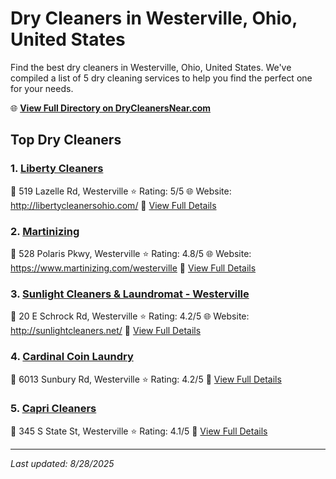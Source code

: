 # Dry Cleaners in Westerville, Ohio, United States

Find the best dry cleaners in Westerville, Ohio, United States. We've compiled a list of 5 dry cleaning services to help you find the perfect one for your needs.

🌐 **[View Full Directory on DryCleanersNear.com](https://drycleanersnear.com/city/US/Ohio/Westerville)**

## Top Dry Cleaners

### 1. [Liberty Cleaners](https://drycleanersnear.com/dryCleaner/689aa0a52abe37ea0a6566d8/liberty-cleaners)
📍 519 Lazelle Rd, Westerville
⭐ Rating: 5/5
🌐 Website: http://libertycleanersohio.com/
🔗 [View Full Details](https://drycleanersnear.com/dryCleaner/689aa0a52abe37ea0a6566d8/liberty-cleaners)

### 2. [Martinizing](https://drycleanersnear.com/dryCleaner/689aa0742abe37ea0a65644f/martinizing)
📍 528 Polaris Pkwy, Westerville
⭐ Rating: 4.8/5
🌐 Website: https://www.martinizing.com/westerville
🔗 [View Full Details](https://drycleanersnear.com/dryCleaner/689aa0742abe37ea0a65644f/martinizing)

### 3. [Sunlight Cleaners & Laundromat - Westerville](https://drycleanersnear.com/dryCleaner/689aa02f2abe37ea0a6560be/sunlight-cleaners-laundromat-westerville)
📍 20 E Schrock Rd, Westerville
⭐ Rating: 4.2/5
🌐 Website: http://sunlightcleaners.net/
🔗 [View Full Details](https://drycleanersnear.com/dryCleaner/689aa02f2abe37ea0a6560be/sunlight-cleaners-laundromat-westerville)

### 4. [Cardinal Coin Laundry](https://drycleanersnear.com/dryCleaner/689aa0d62abe37ea0a65688f/cardinal-coin-laundry)
📍 6013 Sunbury Rd, Westerville
⭐ Rating: 4.2/5
🔗 [View Full Details](https://drycleanersnear.com/dryCleaner/689aa0d62abe37ea0a65688f/cardinal-coin-laundry)

### 5. [Capri Cleaners](https://drycleanersnear.com/dryCleaner/689aa05b2abe37ea0a656352/capri-cleaners)
📍 345 S State St, Westerville
⭐ Rating: 4.1/5
🔗 [View Full Details](https://drycleanersnear.com/dryCleaner/689aa05b2abe37ea0a656352/capri-cleaners)


---

*Last updated: 8/28/2025*
